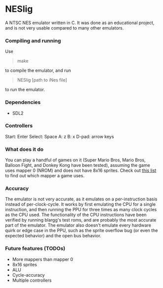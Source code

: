 # NESlig
A NTSC NES emulator written in C. It was done as an educational project, and is not very usable compared to many other emulators.

### Compiling and running
Use

>make

to compile the emulator, and run

>NESlig [path to iNes file]

to run the emulator.

### Dependencies
* SDL2

### Controllers
Start: Enter
Select: Space
A: z
B: x
D-pad: arrow keys

### What does it do
You can play a handful of games on it (Super Mario Bros, Mario Bros, Balloon Fight, and Donkey Kong have been tested), assuming the game uses mapper 0 (NROM) and does not have 8x16 sprites. Check out [this list](http://tuxnes.sourceforge.net/nesmapper.txt) to find out which mapper a game uses.

### Accuracy
The emulator is not very accurate, as it emulates on a per-instruction basis instead of per-clock-cycle. It works by first emulating the CPU for a single instruction, and then running the PPU for three times as many clock cycles as the CPU used. The functionality of the CPU instructions have been verified by running blargg's test roms, and are probably the most accurate part of the emulator. The emulator also doesn't emulate every hardware quirk or edge case in the PPU, such as the sprite overflow bug (or even the expected behavior) and the open bus behavior.

### Future features (TODOs)
* More mappers than mapper 0
* 8x16 sprites
* ALU
* Cycle-accuracy
* Multiple controllers
